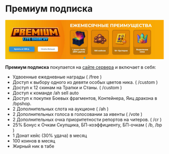 # Премиум подписка

![Особенности премиум статуса](./assets/prem.jpg)

**Премиум подписка** покупается на [сайте сервера](https://holyworld.ru) и включает в себя:

- Удвоенные ежедневные награды ( /free )
- Доступ к выбору одного из девяти особых цветов ника. ( /custom )
- Доступ к 12 скинам на Трапки и Станы. ( /custom )
- Доступ к команде /ah sell auto
- Доступ к покупке Боевых фрагментов, Контейнера, Яиц дракона в /bpshop.
- 2 Дополнительных слота на аукционе ( /ah )
- 2 Дополнительных голоса в голосовании за ивенты ( /vote )
- 2 Дополнительных очка приоритетности репортов на читеров. ( /cr )
- 25% Бонус к Очкам Скупщика, БП-коэффициенту, БП-очкам ( /b, /bp )
- 1 Донат кейс (30% удача) в месяц
- 100 коинов в месяц
- Жирный ник в табе

